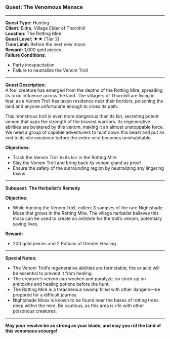 ### Quest: **The Venomous Menace**

---

**Quest Type:** Hunting  
**Client:** Eldra, Village Elder of Thornhill  
**Location:** The Rotting Mire  
**Quest Level:** ★★ (Tier 2)  
**Time Limit:** Before the next new moon  
**Reward:** 1,000 gold pieces  
**Failure Conditions:**  
- Party incapacitation  
- Failure to neutralize the Venom Troll

---

**Quest Description:**  
A foul creature has emerged from the depths of the Rotting Mire, spreading its toxic influence across the land. The villagers of Thornhill are living in fear, as a Venom Troll has taken residence near their borders, poisoning the land and anyone unfortunate enough to cross its path.

This monstrous troll is even more dangerous than its kin, secreting potent venom that saps the strength of the bravest warriors. Its regenerative abilities are bolstered by this venom, making it an almost unstoppable force. We need a group of capable adventurers to hunt down this beast and put an end to its vile existence before the entire mire becomes uninhabitable.

**Objectives:**  
- Track the Venom Troll to its lair in the Rotting Mire  
- Slay the Venom Troll and bring back its venom gland as proof  
- Ensure the safety of the surrounding region by neutralizing any lingering toxins

---

**Subquest:** **The Herbalist’s Remedy**

**Objective:**  
- While hunting the Venom Troll, collect 3 samples of the rare Nightshade Moss that grows in the Rotting Mire. The village herbalist believes this moss can be used to create an antidote for the troll’s venom, potentially saving lives.

**Reward:**  
- 200 gold pieces and 2 Potions of Greater Healing  

---

**Special Notes:**  
- The Venom Troll’s regenerative abilities are formidable; fire or acid will be essential to prevent it from healing.  
- The creature’s venom can weaken and paralyze, so stock up on antitoxins and healing potions before the hunt.  
- The Rotting Mire is a treacherous swamp filled with other dangers—be prepared for a difficult journey.  
- Nightshade Moss is known to be found near the bases of rotting trees deep within the mire. Be cautious, as this area is rife with other poisonous creatures.

---

**May your resolve be as strong as your blade, and may you rid the land of this venomous scourge!**